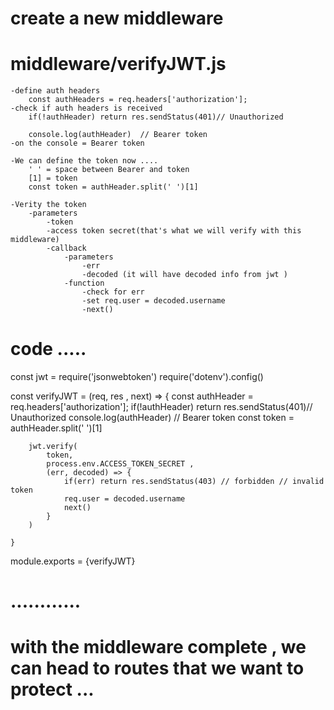 # create a new middleware 

# middleware/verifyJWT.js

    -define auth headers 
        const authHeaders = req.headers['authorization'];
    -check if auth headers is received 
        if(!authHeader) return res.sendStatus(401)// Unauthorized 
    
        console.log(authHeader)  // Bearer token 
    -on the console = Bearer token 

    -We can define the token now .... 
        ' ' = space between Bearer and token 
        [1] = token
        const token = authHeader.split(' ')[1]

    -Verity the token 
        -parameters 
            -token 
            -access token secret(that's what we will verify with this middleware)
            -callback 
                -parameters 
                    -err 
                    -decoded (it will have decoded info from jwt )
                -function 
                    -check for err 
                    -set req.user = decoded.username 
                    -next() 

# code ..... 

const jwt = require('jsonwebtoken')
require('dotenv').config() 


const verifyJWT = (req, res , next) => {
        const authHeader = req.headers['authorization'];
        if(!authHeader) return res.sendStatus(401)// Unauthorized 
        console.log(authHeader) // Bearer token
        const token = authHeader.split(' ')[1]

        jwt.verify(
            token,
            process.env.ACCESS_TOKEN_SECRET ,
            (err, decoded) => {
                if(err) return res.sendStatus(403) // forbidden // invalid token 
                req.user = decoded.username 
                next()
            }
        )

    }   

module.exports = {verifyJWT}

# ............


# with the middleware complete , we can head to routes that we want to protect ... 







